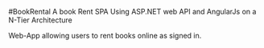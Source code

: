 #BookRental
A book Rent SPA Using ASP.NET web API and AngularJs on a N-Tier Architecture

Web-App allowing users to rent books online as signed in.
